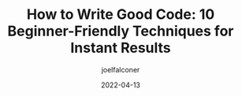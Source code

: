 ---
author: joelfalconer
date: 2022-04-13
permalink: false
publisher: sitepointdotcom
tags:
  - development
  - quality
  - techniques
target_url: https://www.sitepoint.com/how-to-write-good-code/
title: "How to Write Good Code: 10 Beginner-Friendly Techniques for Instant Results"
---